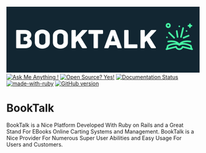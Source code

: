 ![Header](BookTalk.png)
[![Ask Me Anything !](https://img.shields.io/badge/Ask%20me-anything-1abc9c.svg)](https://GitHub.com/Naereen/ama)
[![Open Source? Yes!](https://badgen.net/badge/Open%20Source%20%3F/Yes%21/blue?icon=github)](https://github.com/Naereen/badges/)
[![Documentation Status](https://readthedocs.org/projects/ansicolortags/badge/?version=latest)](http://ansicolortags.readthedocs.io/?badge=latest)
[![made-with-ruby](https://img.shields.io/badge/Made%20with-Ruby-1f425f.svg)](https://www.gnu.org/software/bash/)
[![GitHub version](https://badge.fury.io/gh/Naereen%2FStrapDown.js.svg)](https://github.com/Naereen/StrapDown.js)
<br>

# BookTalk
BookTalk is a Nice Platform Developed With Ruby on Rails and a Great <br>
Stand For EBooks Online Carting Systems and Management. BookTalk is a <br>
Nice Provider For Numerous Super User Abilities and Easy Usage For <br>
Users and Customers.
